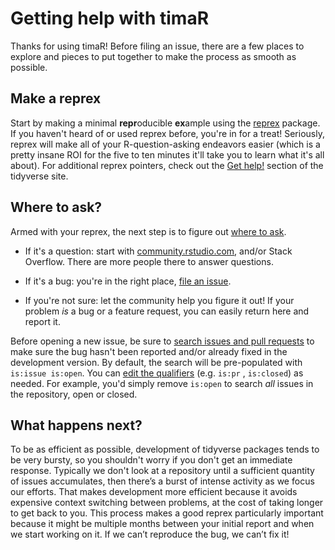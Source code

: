 # Getting help with timaR

Thanks for using timaR!
Before filing an issue, there are a few places to explore and pieces to put together to make the process as smooth as possible.

## Make a reprex

Start by making a minimal **repr**oducible **ex**ample using the  [reprex](https://reprex.tidyverse.org/) package.
If you haven't heard of or used reprex before, you're in for a treat!
Seriously, reprex will make all of your R-question-asking endeavors easier
(which is a pretty insane ROI for the five to ten minutes it'll take you to learn what it's all about).
For additional reprex pointers, check out the [Get help!](https://www.tidyverse.org/help/) section of the tidyverse site.

## Where to ask?

Armed with your reprex, the next step is to figure out [where to ask](https://www.tidyverse.org/help/#where-to-ask).

* If it's a question: start with [community.rstudio.com](https://community.rstudio.com/), and/or Stack Overflow.
  There are more people there to answer questions.

* If it's a bug: you're in the right place, [file an issue](https://github.com/taxonomicallyinformedannotation/tima-r/issues/new).

* If you're not sure: let the community help you figure it out!
  If your problem _is_ a bug or a feature request, you can easily return here and report it.

Before opening a new issue, be sure to [search issues and pull requests](https://github.com/taxonomicallyinformedannotation/tima-r/issues)
to make sure the bug hasn't been reported and/or already fixed in the development version.
By default, the search will be pre-populated with `is:issue is:open`.
You can [edit the qualifiers](https://docs.github.com/en/search-github/searching-on-github/searching-issues-and-pull-requests)  (e.g. `is:pr`
, `is:closed`) as needed.
For example, you'd simply remove `is:open` to search _all_ issues in the repository, open or closed.

## What happens next?

To be as efficient as possible, development of tidyverse packages tends to be very bursty,
so you shouldn't worry if you don't get an immediate response.
Typically we don't look at a repository until a sufficient quantity of issues accumulates,
then there’s a burst of intense activity as we focus our efforts.
That makes development more efficient because it avoids expensive context switching between problems,
at the cost of taking longer to get back to you.
This process makes a good reprex particularly important because it might be multiple months between your initial report and when we start
working on it.
If we can’t reproduce the bug, we can’t fix it!
